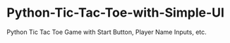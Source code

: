# Python-Tic-Tac-Toe-with-Simple-UI
Python Tic Tac Toe Game with Start Button, Player Name Inputs, etc.
